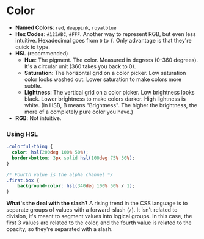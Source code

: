 # Color

- **Named Colors**: `red`, `deeppink`, `royalblue`
- **Hex Codes**: `#123ABC`, `#FFF`. Another way to represent RGB, but even less intuitive. Hexadecimal goes from `0` to `f`. Only advantage is that they're quick to type.
- **HSL** (recommended)
  - **Hue**: The pigment. The color. Measured in degrees (0-360 degrees). It's a circular unit (360 takes you back to 0).
  - **Saturation**: The horizontal grid on a color picker. Low saturation color looks washed out. Lower saturation to make colors more subtle.
  - **Lightness**: The vertical grid on a color picker. Low brightness looks black. Lower brightness to make colors darker. High lightness is white. (In HSB, B means "Brightness". The higher the brightness, the more of a completely pure color you have.)
- **RGB**: Not intuitive. 



### Using HSL

```css
.colorful-thing {
  color: hsl(200deg 100% 50%);
  border-bottom: 3px solid hsl(100deg 75% 50%);
}

/* Fourth value is the alpha channel */
.first.box {
	background-color: hsl(340deg 100% 50% / 1);
}
```

**What's the deal with the slash?** A rising trend in the CSS language is to separate groups of values with a forward-slash (`/`). It isn't related to division, it's meant to segment values into logical groups. In this case, the first 3 values are related to the color, and the fourth value is related to the opacity, so they're separated with a slash.